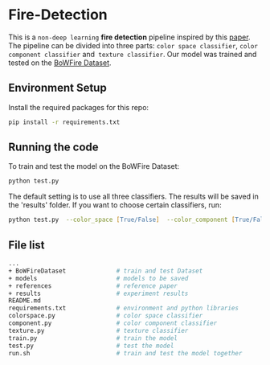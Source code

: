 # Fire-Detection

This is a `non-deep learning` **fire detection** pipeline inspired by this [paper](https://ieeexplore.ieee.org/abstract/document/7314551). The pipeline can be divided into three parts: `color space classifier`, `color component classifier` and` texture classifier`. Our model was trained and tested on the [BoWFire Dataset](https://bitbucket.org/gbdi/bowfire-dataset/src/master/).

## Environment Setup

Install the required packages for this repo:

```zsh
pip install -r requirements.txt
```

## Running the code

To train and test the model on the BoWFire Dataset:

```zsh
python test.py
```

The default setting is to use all three classifiers. The results will be saved in the 'results' folder. If you want to choose certain classifiers, run:

```zsh
python test.py  --color_space [True/False]  --color_component [True/False]  --texture [True/False]
```

## File list

```bash
...
+ BoWFireDataset              # train and test Dataset
+ models                      # models to be saved
+ references                  # reference paper
+ results                     # experiment results
README.md 
requirements.txt              # environment and python libraries
colorspace.py                 # color space classifier
component.py                  # color component classifier
texture.py                    # texture classifier
train.py                      # train the model
test.py                       # test the model
run.sh                        # train and test the model together
```


#### 
